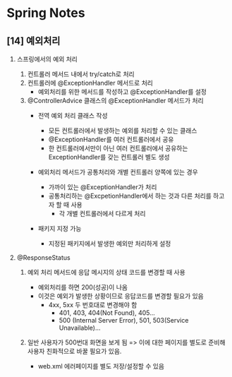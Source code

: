 Spring Notes
===============================
[14] 예외처리
---
1. 스프링에서의 예외 처리
    1) 컨트롤러 메서드 내에서 try/catch로 처리
    2) 컨트롤러에 @ExceptionHandler 메서드로 처리
        - 예외처리를 위한 메서드를 작성하고 @ExceptionHandler를 설정
    3) @ControllerAdvice 클래스의 @ExceptionHandler 메서드가 처리
        - 전역 예외 처리 클래스 작성
            - 모든 컨트롤러에서 발생하는 예외를 처리할 수 있는 클래스
            - @ExceptionHandler를 여러 컨트롤러에서 공유
            - 한 컨트롤러에서만이 아닌 여러 컨트롤러에서 공유하는 
                ExceptionHandler를 갖는 컨트롤러 별도 생성
        
        - 예외처리 메서드가 공통처리와 개별 컨트롤러 양쪽에 있는 경우
            - 가까이 있는 @ExceptionHandler가 처리
            - 공통처리하는 @ExcpetionHandler에서 하는 것과 다른 처리를 하고자 할 때 사용
                - 각 개별 컨트롤러에서 다르게 처리
        
        
        - 패키지 지정 가능
            - 지정된 패키지에서 발생한 예외만 처리하게 설정

2. @ResponseStatus
    1) 예외 처리 메서드에 응답 메시지의 상태 코드를 변경할 때 사용
        - 예외처리를 하면 200(성공)이 나옴
        - 이것은 예외가 발생한 상황이므로 응답코드를 변경할 필요가 있음
            - 4xx, 5xx 두 번호대로 변경해야 함
                - 401, 403, 404(Not Found), 405...
                - 500 (Internal Server Error), 501, 503(Service Unavailable)...
    
    2) 일반 사용자가 500번대 화면을 보게 됨
        => 이에 대한 페이지를 별도로 준비해 사용자 친화적으로 바꿀 필요가 있음.
        - web.xml 에러페이지를 별도 저장/설정할 수 있음